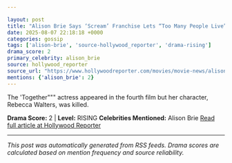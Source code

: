 ```yaml
---

layout: post
title: "Alison Brie Says ‘Scream’ Franchise Lets “Too Many People Live” but Calls Dewey’s Death a “Mistake”"""
date: 2025-08-07 22:18:18 +0000
categories: gossip
tags: ['alison-brie', 'source-hollywood_reporter', 'drama-rising']
drama_score: 2
primary_celebrity: alison_brie
source: hollywood_reporter
source_url: "https://www.hollywoodreporter.com/movies/movie-news/alison-brie-scream-franchise-criticism-1236339528/"""
mentions: {'alison_brie': 2}
---
```


The 'Together""" actress appeared in the fourth film but her character, Rebecca Walters, was killed.

**Drama Score:** 2 | **Level:** RISING **Celebrities Mentioned:** Alison Brie [Read full article at Hollywood Reporter](https://www.hollywoodreporter.com/movies/movie-news/alison-brie-scream-franchise-criticism-1236339528/)

---

*This post was automatically generated from RSS feeds. Drama scores are calculated based on mention frequency and source reliability.*